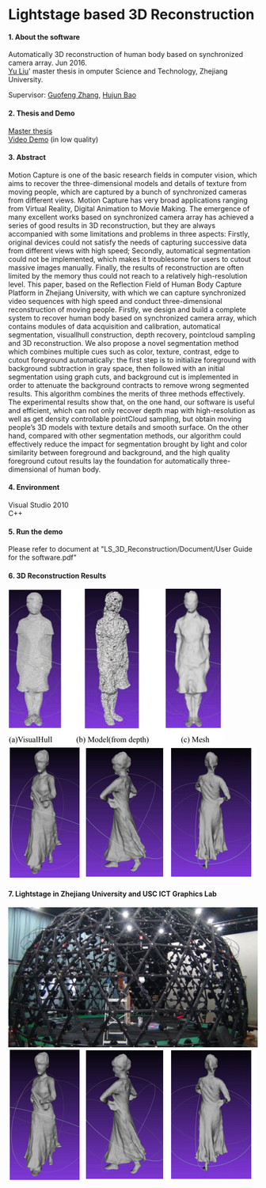 # Lightstage based 3D Reconstruction

#### 1. About the software
Automatically 3D reconstruction of human body based on synchronized camera array. Jun 2016.<br>
[Yu Liu](https://sites.google.com/site/yuliuunilau/home)' master thesis in omputer Science and Technology, Zhejiang University.<br>

Supervisor: [Guofeng Zhang](http://www.cad.zju.edu.cn/home/gfzhang/), [Hujun Bao](http://www.cad.zju.edu.cn/bao/)


#### 2. Thesis and Demo
[Master thesis](https://drive.google.com/file/d/19U7orKvMit1q33nVchfpTD8frHLep2WU/view) <br>
[Video Demo](https://youtu.be/PzfYyTo8qss) (in low quality)


#### 3. Abstract
Motion Capture is one of the basic research fields in computer vision, which aims
to recover the three-dimensional models and details of texture from moving people,
which are captured by a bunch of synchronized cameras from different views. Motion
Capture has very broad applications ranging from Virtual Reality, Digital Animation to
Movie Making. The emergence of many excellent works based on synchronized
camera array has achieved a series of good results in 3D reconstruction, but they are
always accompanied with some limitations and problems in three aspects: Firstly,
original devices could not satisfy the needs of capturing successive data from different
views with high speed; Secondly, automatical segmentation could not be implemented,
which makes it troublesome for users to cutout massive images manually. Finally, the
results of reconstruction are often limited by the memory thus could not reach to a
relatively high-resolution level.
This paper, based on the Reflection Field of Human Body Capture Platform in
Zhejiang University, with which we can capture synchronized video sequences with
high speed and conduct three-dimensional reconstruction of moving people. Firstly, we
design and build a complete system to recover human body based on synchronized
camera array, which contains modules of data acquisition and calibration, automatical
segmentation, visuallhull construction, depth recovery, pointcloud sampling and 3D
reconstruction. We also propose a novel segmentation method which combines
multiple cues such as color, texture, contrast, edge to cutout foreground automatically:
the first step is to initialize foreground with background subtraction in gray space, then
followed with an initial segmentation using graph cuts, and background cut is
implemented in order to attenuate the background contracts to remove wrong
segmented results. This algorithm combines the merits of three methods effectively.
The experimental results show that, on the one hand, our software is useful and
efficient, which can not only recover depth map with high-resolution as well as get
density controllable pointCloud sampling, but obtain moving people’s 3D models
with texture details and smooth surface. On the other hand, compared with other
segmentation methods, our algorithm could effectively reduce the impact for
segmentation brought by light and color similarity between foreground and
background, and the high quality foreground cutout results lay the foundation for
automatically three-dimensional of human body.

#### 4. Environment
Visual Studio 2010 </br>
C++

#### 5. Run the demo
Please refer to document at "LS_3D_Reconstruction/Document/User Guide for the software.pdf"

#### 6. 3D Reconstruction Results
![image](https://github.com/UniLauX/LS_3D_Reconstruction/blob/master/visual_result0.png)
![image](https://github.com/UniLauX/LS_3D_Reconstruction/blob/master/visualized_result.png)

#### 7. Lightstage in Zhejiang University and USC ICT Graphics Lab

![image](https://github.com/UniLauX/LS_3D_Reconstruction/blob/master/Lightstage%20in%20ZJU.jpg)
![image](https://github.com/UniLauX/LS_3D_Reconstruction/blob/master/visualized_result.png)
